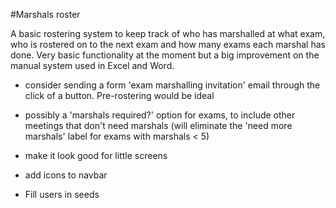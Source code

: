 #Marshals roster

A basic rostering system to keep track of who has marshalled at what exam, who is rostered on to the next exam and how many exams each marshal has done. Very basic functionality at the moment but a big improvement on the manual system used in Excel and Word.

* consider sending a form 'exam marshalling invitation' email through the click of a button. Pre-rostering would be ideal
* possibly a 'marshals required?' option for exams, to include other meetings that don't need marshals (will eliminate the 'need more marshals' label for exams with marshals < 5)
* make it look good for little screens
* add icons to navbar

* Fill users in seeds
